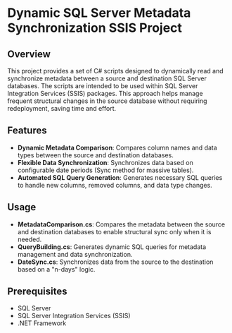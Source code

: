 # Dynamic SQL Server Metadata Synchronization SSIS Project

## Overview

This project provides a set of C# scripts designed to dynamically read and synchronize metadata between a source and destination SQL Server databases. The scripts are intended to be used within SQL Server Integration Services (SSIS) packages. This approach helps manage frequent structural changes in the source database without requiring redeployment, saving time and effort.

## Features

- **Dynamic Metadata Comparison**: Compares column names and data types between the source and destination databases.
- **Flexible Data Synchronization**: Synchronizes data based on configurable date periods (Sync method for massive tables).
- **Automated SQL Query Generation**: Generates necessary SQL queries to handle new columns, removed columns, and data type changes.

## Usage

- **MetadataComparison.cs**: Compares the metadata between the source and destination databases to enable structural sync only when it is needed.
- **QueryBuilding.cs**: Generates dynamic SQL queries for metadata management and data synchronization.
- **DateSync.cs**: Synchronizes data from the source to the destination based on a "n-days" logic.

## Prerequisites

- SQL Server
- SQL Server Integration Services (SSIS)
- .NET Framework

